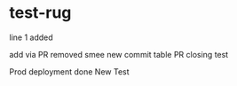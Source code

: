 # test-rug

line 1 added

add via PR
removed smee
new commit table
PR closing test


Prod deployment done
New Test
